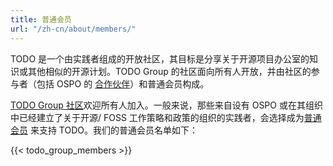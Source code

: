 ```yaml
---
title: 普通会员
url: "/zh-cn/about/members/"
---
```


TODO 是一个由实践者组成的开放社区，其目标是分享关于开源项目办公室的知识或其他相似的开源计划。TODO Group 的社区面向所有人开放，并由社区的参与者（包括 OSPO 的 [合作伙伴](../associates)）和普通会员构成。

[TODO Group 社区](/community/)欢迎所有人加入。一般来说，那些来自设有 OSPO 或在其组织中已经建立了关于开源/ FOSS 工作策略和政策的组织的实践者，会选择成为[普通会员](/join/) 来支持 TODO。我们的普通会员名单如下：

{{< todo_group_members >}}
